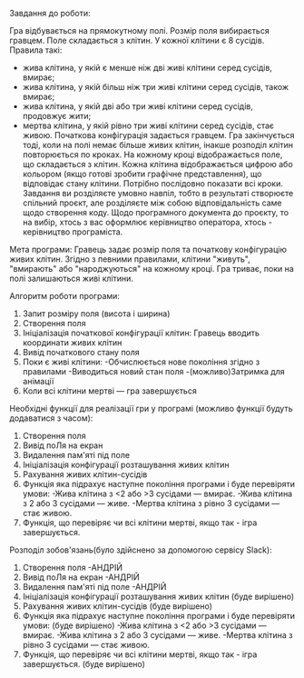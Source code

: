 Завдання до роботи:

Гра відбувається на прямокутному полі. Розмір поля вибирається гравцем. Поле складається з клітин. У кожної клітини є 8 сусідів. Правила такі:
- жива клітина, у якій є менше ніж дві живі клітини серед сусідів, вмирає;
- жива клітина, у якій більш ніж три живі клітини серед сусідів, також вмирає;
- жива клітина, у якій дві або три живі клітини серед сусідів, продовжує жити;
- мертва клітина, у якій рівно три живі клітини серед сусідів, стає живою.
Початкова конфігурація задається гравцем. Гра закінчується тоді, коли на полі немає більше живих клітин, інакше розподіл клітин повторюється по кроках.
На кожному кроці відображається поле, що складається з клітин. Кожна клітина відображається цифрою або кольором (якщо готові зробити графічне представлення), що відповідає стану клітини. Потрібно послідовно показати всі кроки.
Завдання ви розділяєте умовно навпіл, тобто в результаті створюєте спільний проєкт, але розділяєте між собою відповідальність саме щодо створення коду.
Щодо програмного документа до проєкту, то на вибір, хтось з вас оформлює керівництво оператора, хтось - керівництво програміста.

Мета програми: Гравець задає розмір поля та початкову конфігурацію живих клітин. Згідно з певними правилами, клітини "живуть", "вмирають" або "народжуються" на кожному кроці. Гра триває, поки на полі залишаються живі клітини.

Алгоритм роботи програми:
1. Запит розміру поля (висота і ширина)
2. Створення поля
3. Ініціалізація початкової конфігурації клітин:
  Гравець вводить координати живих клітин
4. Вивід початкового стану поля
5. Поки є живі клітини:
-Обчислюється нове покоління згідно з правилами
-Виводиться новий стан поля
-(можливо)Затримка для анімації
6. Коли всі клітини мертві — гра завершується

Необхідні функції для реалізації гри у програмі (можливо функції будуть додаватися з часом):
1. Створення поля
2. Вивід поЛя на екран
3. Видалення пам'яті під поле
4. Ініціалізація конфігурації розташування живих клітин
5. Рахування живих клітин-сусідів
6. Функція яка підрахує наступне покоління програми і буде перевіряти умови:
-Жива клітина з <2 або >3 сусідами — вмирає.
-Жива клітина з 2 або 3 сусідами — живе.
-Мертва клітина з рівно 3 сусідами — стає живою.
7. Функція, що перевіряє чи всі клітини мертві, якщо так - ігра завершується.

Розподіл зобов'язань(було здійснено за допомогою сервісу Slack):
1. Створення поля -АНДРІЙ
2. Вивід поЛя на екран -АНДРІЙ
3. Видалення пам'яті під поле -АНДРІЙ 
4. Ініціалізація конфігурації розташування живих клітин (буде вирішено)
5. Рахування живих клітин-сусідів (буде вирішено)
6. Функція яка підрахує наступне покоління програми і буде перевіряти умови: (буде вирішено)
-Жива клітина з <2 або >3 сусідами — вмирає.
-Жива клітина з 2 або 3 сусідами — живе.
-Мертва клітина з рівно 3 сусідами — стає живою.
7. Функція, що перевіряє чи всі клітини мертві, якщо так - ігра завершується. (буде вирішено)
